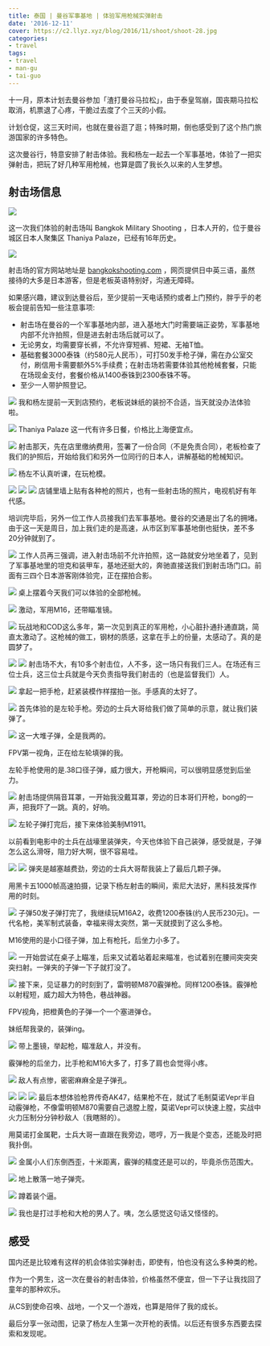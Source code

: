 ```yaml
---
title: 泰国 | 曼谷军事基地 | 体验军用枪械实弹射击
date: '2016-12-11'
cover: https://c2.llyz.xyz/blog/2016/11/shoot/shoot-28.jpg
categories:
- travel
tags:
- travel
- man-gu
- tai-guo
---
```


十一月，原本计划去曼谷参加「渣打曼谷马拉松」，由于泰皇驾崩，国丧期马拉松取消，机票退了心疼，干脆过去度了个三天的小假。

计划仓促，这三天时间，也就在曼谷逛了逛；特殊时期，倒也感受到了这个热门旅游国家的许多特色。

这次曼谷行，特意安排了射击体验。我和杨左一起去一个军事基地，体验了一把实弹射击，把玩了好几种军用枪械，也算是圆了我长久以来的人生梦想。

## 射击场信息

![](https://c2.llyz.xyz/blog/2016/11/shoot/logo.jpg)

这一次我们体验的射击场叫 Bangkok Military Shooting ，日本人开的，位于曼谷城区日本人聚集区 Thaniya Palaze，已经有16年历史。

![](https://c2.llyz.xyz/blog/2016/11/shoot/map.jpg)

射击场的官方网站地址是 [bangkokshooting.com](https://bangkokshooting.com/) ，网页提供日中英三语，虽然接待的大多是日本游客，但是老板英语特别好，沟通无障碍。

如果感兴趣，建议到达曼谷后，至少提前一天电话预约或者上门预约，胖乎乎的老板会提前告知一些注意事项:

- 射击场在曼谷的一个军事基地内部，进入基地大门时需要端正姿势，军事基地内部不允许拍照，但是进去射击场后就可以了。
- 无论男女，均需要穿长裤，不允许穿短裤、短裙、无袖T恤。
- 基础套餐3000泰铢（约580元人民币），可打50发手枪子弹，需在办公室交付，刷信用卡需要额外5%手续费；在射击场若需要体验其他枪械套餐，只能在场现金支付，套餐价格从1400泰铢到2300泰铢不等。
- 至少一人带护照登记。

![](https://c2.llyz.xyz/blog/2016/11/shoot/shoot-0.jpg) 我和杨左提前一天到店预约，老板说妹纸的装扮不合适，当天就没办法体验啦。

![](https://c2.llyz.xyz/blog/2016/11/shoot/shoot-1.jpg) Thaniya Palaze 这一代有许多日餐，价格比上海便宜点。

![](https://c2.llyz.xyz/blog/2016/11/shoot/shoot-2.jpg) 射击那天，先在店里缴纳费用，签署了一份合同（不是免责合同），老板检查了我们的护照后，开始给我们和另外一位同行的日本人，讲解基础的枪械知识。

![](https://c2.llyz.xyz/blog/2016/11/shoot/shoot-6.jpg) 杨左不认真听课，在玩枪模。

![](https://c2.llyz.xyz/blog/2016/11/shoot/shoot-3.jpg) ![](https://c2.llyz.xyz/blog/2016/11/shoot/shoot-4.jpg) ![](https://c2.llyz.xyz/blog/2016/11/shoot/shoot-5.jpg) 店铺里墙上贴有各种枪的照片，也有一些射击场的照片，电视机好有年代感。

培训完毕后，另外一位工作人员接我们去军事基地。曼谷的交通是出了名的拥堵。由于这一天是周日，加上我们走的是高速，从市区到军事基地倒也挺快，差不多20分钟就到了。

![](https://c2.llyz.xyz/blog/2016/11/shoot/shoot-7.jpg) 工作人员再三强调，进入射击场前不允许拍照，这一路就安分地坐着了，见到了军事基地里的坦克和装甲车，基地还挺大的，奔驰直接送我们到射击场门口。前面有三四个日本游客刚体验完，正在摆拍合影。

![](https://c2.llyz.xyz/blog/2016/11/shoot/shoot-8.jpg) 桌上摆着今天我们可以体验的全部枪械。

![](https://c2.llyz.xyz/blog/2016/11/shoot/shoot-9.jpg) 激动，军用M16，还带瞄准镜。

![](https://c2.llyz.xyz/blog/2016/11/shoot/shoot-10.jpg) 玩战地和COD这么多年，第一次见到真正的军用枪，小心脏扑通扑通直跳，简直太激动了。这枪械的做工，钢材的质感，这拿在手上的份量，太感动了。真的是圆梦了。

![](https://c2.llyz.xyz/blog/2016/11/shoot/shoot-13.jpg) ![](https://c2.llyz.xyz/blog/2016/11/shoot/shoot-14.jpg) 射击场不大，有10多个射击位，人不多，这一场只有我们三人。在场还有三位士兵，这三位士兵就是今天负责指导我们射击的（也是监督我们）人。

![](https://c2.llyz.xyz/blog/2016/11/shoot/shoot-17.jpg) 拿起一把手枪，赶紧装模作样摆拍一张。手感真的太好了。

![](https://c2.llyz.xyz/blog/2016/11/shoot/shoot-20.jpg) 首先体验的是左轮手枪。旁边的士兵大哥给我们做了简单的示意，就让我们装弹了。

![](https://c2.llyz.xyz/blog/2016/11/shoot/shoot-12.jpg) 这一大堆子弹，全是我两的。

FPV第一视角，正在给左轮填弹的我。

左轮手枪使用的是.38口径子弹，威力很大，开枪瞬间，可以很明显感觉到后坐力。

![](https://c2.llyz.xyz/blog/2016/11/shoot/shoot-24.jpg) 射击场提供隔音耳罩，一开始我没戴耳罩，旁边的日本哥们开枪，bong的一声，把我吓了一跳。真的，好响。

![](https://c2.llyz.xyz/blog/2016/11/shoot/shoot-21.jpg) 左轮子弹打完后，接下来体验美制M1911。

以前看到电影中的士兵在战壕里装弹夹，今天也体验下自己装弹，感受就是，子弹怎么这么滑呀，阻力好大啊，很不容易哇。

![](https://c2.llyz.xyz/blog/2016/11/shoot/shoot-23.jpg) ![](https://c2.llyz.xyz/blog/2016/11/shoot/shoot-22.jpg) 弹夹是越塞越费劲，旁边的士兵大哥帮我装上了最后几颗子弹。

用黑卡五1000帧高速拍摄，记录下杨左射击的瞬间，索尼大法好，黑科技发挥作用的时刻。

![](https://c2.llyz.xyz/blog/2016/11/shoot/shoot-25.jpg) 子弹50发子弹打完了，我继续玩M16A2，收费1200泰铢(约人民币230元)。一代名枪，美军制式装备，幸福来得太突然，第一天就摸到了这么多枪。

M16使用的是小口径子弹，加上有枪托，后坐力小多了。

![](https://c2.llyz.xyz/blog/2016/11/shoot/shoot-26.jpg) 一开始尝试在桌子上瞄准，后来又试着站着起来瞄准，也试着别在腰间突突突突扫射。一弹夹的子弹一下子就打没了。

![](https://c2.llyz.xyz/blog/2016/11/shoot/shoot-27.jpg) 接下来，见证暴力的时刻到了，雷明顿M870霰弹枪。同样1200泰铢。霰弹枪以射程短，威力超大为特色，巷战神器。

FPV视角，把橙黄色的子弹一个一个塞进弹仓。

妹纸帮我录的，装弹ing。

![](https://c2.llyz.xyz/blog/2016/11/shoot/shoot-28.jpg) 带上墨镜，举起枪，瞄准敌人，并没有。

霰弹枪的后坐力，比手枪和M16大多了，打多了肩也会觉得小疼。

![](https://c2.llyz.xyz/blog/2016/11/shoot/shoot-29.jpg) 敌人有点惨，密密麻麻全是子弹孔。

![](https://c2.llyz.xyz/blog/2016/11/shoot/shoot-11.jpg) ![](https://c2.llyz.xyz/blog/2016/11/shoot/shoot-30.jpg) ![](https://c2.llyz.xyz/blog/2016/11/shoot/shoot-31.jpg) 最后本想体验枪界传奇AK47，结果枪不在，就试了毛制莫诺Vepr半自动霰弹枪，不像雷明顿M870需要自己退膛上膛，莫诺Vepr可以快速上膛，实战中火力压制分分钟秒敌人（我瞎掰的）。

用莫诺打金属靶，士兵大哥一直跟在我旁边，嗯哼，万一我是个变态，还能及时把我扑倒。

![](https://c2.llyz.xyz/blog/2016/11/shoot/shoot-37.jpg) 金属小人们东倒西歪，十米距离，霰弹的精度还是可以的，毕竟杀伤范围大。

![](https://c2.llyz.xyz/blog/2016/11/shoot/shoot-15.jpg) 地上散落一地子弹壳。

![](https://c2.llyz.xyz/blog/2016/11/shoot/shoot-34.jpg) 蹲着装个逼。

![](https://c2.llyz.xyz/blog/2016/11/shoot/shoot-35.jpg) 我也是打过手枪和大枪的男人了。咦，怎么感觉这句话又怪怪的。

## 感受

国内还是比较难有这样的机会体验实弹射击，即使有，怕也没有这么多种类的枪。

作为一个男生，这一次在曼谷的射击体验，价格虽然不便宜，但一下子让我找回了童年的那种欢乐。

从CS到使命召唤、战地，一个又一个游戏，也算是陪伴了我的成长。

最后分享一张动图，记录了杨左人生第一次开枪的表情。以后还有很多东西要去探索和发现呢。
